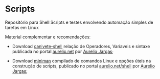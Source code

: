 # Scripts
Repositório para Shell Scripts e testes envolvendo automação simples de tarefas em Linux

Material complementar e recomendações:

- Download [canivete-shell](http://aurelio.net/shell/canivete/pdf/canivete-shell.pdf) relação de Operadores, Variaveis e sintaxe publicada no portal [aurelio.net](http://aurelio.net/shell/) por [Aurelio Jargas](https://www.linkedin.com/in/aureliojargas/);

- Download [miniman](http://aurelio.net/shell/miniman/pdf/miniman.pdf) compilado de comandos Linux e opções úteis na construção de scripts, publicado no portal [aurelio.net/shell](http://aurelio.net/shell/) por [Aurelio Jargas](https://www.linkedin.com/in/aureliojargas/);
